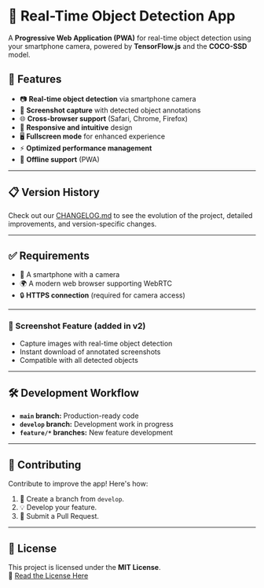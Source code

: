 # 🌟 Real-Time Object Detection App

A **Progressive Web Application (PWA)** for real-time object detection using your smartphone camera, powered by **TensorFlow.js** and the **COCO-SSD** model.

## 🚀 Features

- 📷 **Real-time object detection** via smartphone camera
- 📸 **Screenshot capture** with detected object annotations
- 🌐 **Cross-browser support** (Safari, Chrome, Firefox)
- 📱 **Responsive and intuitive** design
- 🖥️ **Fullscreen mode** for enhanced experience
- ⚡ **Optimized performance management**
- 📶 **Offline support** (PWA)

---

## 📋 Version History

Check out our [CHANGELOG.md](CHANGELOG.md) to see the evolution of the project, detailed improvements, and version-specific changes.

---

## ✅ Requirements

- 📲 A smartphone with a camera
- 🌍 A modern web browser supporting WebRTC
- 🔒 **HTTPS connection** (required for camera access)

---

### 📸 Screenshot Feature (added in v2)

- Capture images with real-time object detection
- Instant download of annotated screenshots
- Compatible with all detected objects

---

## 🛠️ Development Workflow

- **`main` branch:** Production-ready code
- **`develop` branch:** Development work in progress
- **`feature/*` branches:** New feature development

---

## 🤝 Contributing

Contribute to improve the app! Here's how:

1. 🌿 Create a branch from `develop`.
2. 💡 Develop your feature.
3. 📩 Submit a Pull Request.

---

## 📜 License

This project is licensed under the **MIT License**.  
🔗 [Read the License Here](LICENSE)
